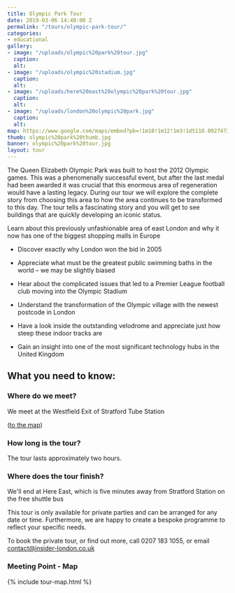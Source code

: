 ```yaml
---
title: Olympic Park Tour
date: 2019-03-06 14:40:00 Z
permalink: "/tours/olympic-park-tour/"
categories:
- educational
gallery:
- image: "/uploads/olympic%20park%20tour.jpg"
  caption: 
  alt: 
- image: "/uploads/olympic%20stadium.jpg"
  caption: 
  alt: 
- image: "/uploads/here%20east%20olympic%20park%20tour.jpg"
  caption: 
  alt: 
- image: "/uploads/london%20olympic%20park.jpg"
  caption: 
  alt: 
map: https://www.google.com/maps/embed?pb=!1m18!1m12!1m3!1d5118.092747367401!2d-0.012447458616203467!3d51.54163061814692!2m3!1f0!2f0!3f0!3m2!1i1024!2i768!4f13.1!3m3!1m2!1s0x0%3A0x4f03219e6ec28ba!2sStratford+Station!5e0!3m2!1sen!2suk!4v1552320935478
thumb: olympic%20park%20thumb.jpg
banner: olympic%20park%20tour.jpg
layout: tour
---
```


The Queen Elizabeth Olympic Park was built to host the 2012 Olympic games.  This was a phenomenally successful event, but after the last medal had been awarded it was crucial that this enormous area of regeneration would have a lasting legacy.  During our tour we will explore the complete story from choosing this area to how the area continues to be transformed to this day.  The tour tells a fascinating story and you will get to see buildings that are quickly developing an iconic status. 

 

Learn about this previously unfashionable area of east London and why it now has one of the biggest shopping malls in Europe 

* Discover exactly why London won the bid in 2005 

* Appreciate what must be the greatest public swimming baths in the world – we may be slightly biased 

* Hear about the complicated issues that led to a Premier League football club moving into the Olympic Stadium 

* Understand the transformation of the Olympic village with the newest postcode in London 

* Have a look inside the outstanding velodrome and appreciate just how steep these indoor tracks are 

* Gain an insight into one of the most significant technology hubs in the United Kingdom 

## What you need to know:

### Where do we meet?

We meet at the Westfield Exit of Stratford Tube Station

 ([to the map](#map))

### How long is the tour?

The tour lasts approximately two hours.

### Where does the tour finish?

We'll end at Here East, which is five minutes away from Stratford Station on the free shuttle bus
            

This tour is only available for private parties and can be arranged for any date or time. Furthermore, we are happy to create a bespoke programme to reflect your specific needs.

To book the private tour, or find out more, call 0207 183 1055, or email <a href="mailto:contact@insider-london.co.uk">contact@insider-london.co.uk</a>        


<h3 id="map">Meeting Point - Map</h3>
{% include tour-map.html %}